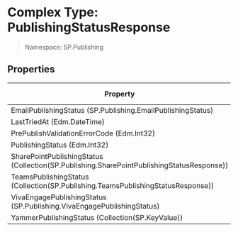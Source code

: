 # Complex Type: PublishingStatusResponse

> Namespace: SP.Publishing

## Properties

Property | SPO | SP 2019 | SP 2016 | SP 2013
----------|:---:|:-------:|:-------:|:-------:
EmailPublishingStatus (SP.Publishing.EmailPublishingStatus) | ✅ | ❌ | ❌ | ❌
LastTriedAt (Edm.DateTime) | ✅ | ❌ | ❌ | ❌
PrePublishValidationErrorCode (Edm.Int32) | ✅ | ❌ | ❌ | ❌
PublishingStatus (Edm.Int32) | ✅ | ❌ | ❌ | ❌
SharePointPublishingStatus (Collection(SP.Publishing.SharePointPublishingStatusResponse)) | ✅ | ❌ | ❌ | ❌
TeamsPublishingStatus (Collection(SP.Publishing.TeamsPublishingStatusResponse)) | ✅ | ❌ | ❌ | ❌
VivaEngagePublishingStatus (SP.Publishing.VivaEngagePublishingStatus) | ✅ | ❌ | ❌ | ❌
YammerPublishingStatus (Collection(SP.KeyValue)) | ✅ | ❌ | ❌ | ❌